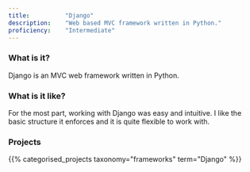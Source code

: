 ```yaml
---
title: 			"Django"
description: 	"Web based MVC framework written in Python."
proficiency:	"Intermediate"
---
```


### What is it?
Django is an MVC web framework written in Python.

### What is it like?
For the most part, working with Django was easy and intuitive. I like the basic structure it enforces and it is quite flexible to work with.

### Projects
{{% categorised_projects taxonomy="frameworks" term="Django" %}}